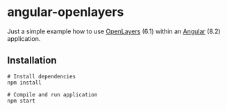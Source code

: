 # angular-openlayers

Just a simple example how to use [OpenLayers](https://openlayers.org/) (6.1) within an [Angular](https://angular.io/) (8.2) application.

## Installation

```
# Install dependencies
npm install

# Compile and run application
npm start
```
